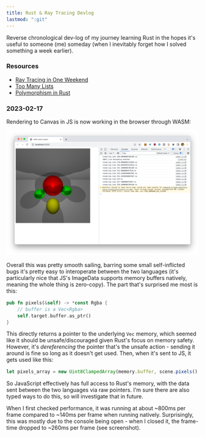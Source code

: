 ```yaml
---
title: Rust & Ray Tracing Devlog
lastmod: ":git"
---
```


Reverse chronological dev-log of my journey learning Rust in the hopes it's useful to someone (me) someday (when I inevitably forget how I solved something a week earlier).

### Resources

* [Ray Tracing in One Weekend](https://raytracing.github.io/books/RayTracingInOneWeekend.html)
* [Too Many Lists](https://rust-unofficial.github.io/too-many-lists/)
* [Polymorphism in Rust](https://oswalt.dev/2021/06/polymorphism-in-rust/)

### 2023-02-17

Rendering to Canvas in JS is now working in the browser through WASM:

![shiny spheres in a browser](/docs/assets/images/rust/output-chrome.png)

Overall this was pretty smooth sailing, barring some small self-inflicted bugs it's pretty easy to interoperate between the two languages (it's particularly nice that JS's ImageData supports memory buffers natively, meaning the whole thing is zero-copy). The part that's surprised me most is this:

```rust
pub fn pixels(&self) -> *const Rgba {
    // buffer is a Vec<Rgba>
    self.target.buffer.as_ptr()
}
```

This directly returns a pointer to the underlying `Vec` memory, which seemed like it should be unsafe/discouraged given Rust's focus on memory safety. However, it's _dereferencing_ the pointer that's the unsafe action - sending it around is fine so long as it doesn't get used. Then, when it's sent to JS, it gets used like this:

```javascript
let pixels_array = new Uint8ClampedArray(memory.buffer, scene.pixels(), scene.width() * scene.height() * 4);
```

So JavaScript effectively has full access to Rust's memory, with the data sent between the two languages via raw pointers. I'm sure there are also typed ways to do this, so will investigate that in future.

When I first checked performance, it was running at about ~800ms per frame compared to ~140ms per frame when running natively. Surprisingly, this was mostly due to the console being open - when I closed it, the frame-time dropped to ~260ms per frame (see screenshot).

